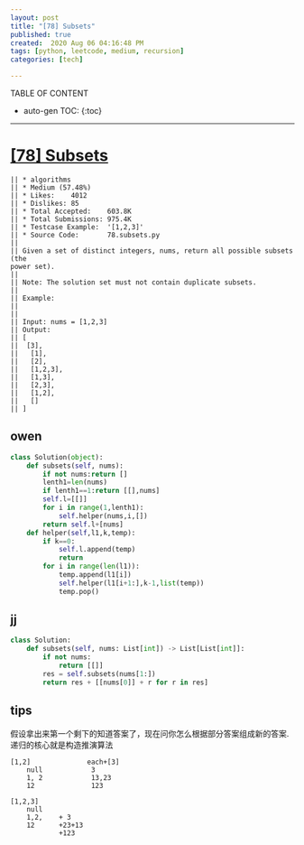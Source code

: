 ```yaml
---
layout: post
title: "[78] Subsets"
published: true
created:  2020 Aug 06 04:16:48 PM
tags: [python, leetcode, medium, recursion]
categories: [tech]

---
```


TABLE OF CONTENT

* auto-gen TOC:
{:toc}

- - -

# [[78] Subsets](https://leetcode.com/problems/subsets/description/)

    || * algorithms
    || * Medium (57.48%)
    || * Likes:    4012
    || * Dislikes: 85
    || * Total Accepted:    603.8K
    || * Total Submissions: 975.4K
    || * Testcase Example:  '[1,2,3]'
    || * Source Code:       78.subsets.py
    ||
    || Given a set of distinct integers, nums, return all possible subsets (the
    power set).
    ||
    || Note: The solution set must not contain duplicate subsets.
    ||
    || Example:
    ||
    ||
    || Input: nums = [1,2,3]
    || Output:
    || [
    || ⁠ [3],
    ||   [1],
    ||   [2],
    ||   [1,2,3],
    ||   [1,3],
    ||   [2,3],
    ||   [1,2],
    ||   []
    || ]

## owen

```python
class Solution(object):
    def subsets(self, nums):
        if not nums:return []
        lenth1=len(nums)
        if lenth1==1:return [[],nums]
        self.l=[[]]
        for i in range(1,lenth1):
            self.helper(nums,i,[])
        return self.l+[nums]
    def helper(self,l1,k,temp):
        if k==0:
            self.l.append(temp)
            return
        for i in range(len(l1)):
            temp.append(l1[i])
            self.helper(l1[i+1:],k-1,list(temp))
            temp.pop()
```

## jj

```python
class Solution:
    def subsets(self, nums: List[int]) -> List[List[int]]:
        if not nums:
            return [[]]
        res = self.subsets(nums[1:])
        return res + [[nums[0]] + r for r in res]
```

## tips
假设拿出来第一个剩下的知道答案了，现在问你怎么根据部分答案组成新的答案.
递归的核心就是构造推演算法

    [1,2]              each+[3] 
        null            3
        1, 2            13,23
        12              123

    [1,2,3]
        null
        1,2,    + 3
        12      +23+13
                +123
